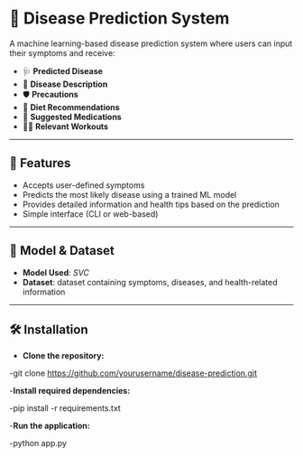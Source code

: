 # 🧠 Disease Prediction System

A machine learning-based disease prediction system where users can input their symptoms and receive:

- 🩺 **Predicted Disease**
- 📖 **Disease Description**
- 🛡️ **Precautions**
- 🥗 **Diet Recommendations**
- 💊 **Suggested Medications**
- 🏃‍♀️ **Relevant Workouts**

---

## 🚀 Features

- Accepts user-defined symptoms
- Predicts the most likely disease using a trained ML model
- Provides detailed information and health tips based on the prediction
- Simple interface (CLI or web-based)

---

## 🧬 Model & Dataset

- **Model Used**: *SVC*
- **Dataset**: dataset containing symptoms, diseases, and health-related information

---

## 🛠️ Installation

- **Clone the repository:**

-git clone https://github.com/yourusername/disease-prediction.git

-**Install required dependencies:**

-pip install -r requirements.txt

-**Run the application:**

-python app.py
